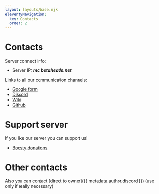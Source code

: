 ```yaml
---
layout: layouts/base.njk
eleventyNavigation:
  key: Contacts
  order: 2
---
```

# Contacts

Server connect info:
- Server IP: ***mc.betaheads.net***

Links to all our communication channels:

- [Google form](https://forms.gle/UzLmvb49xCwuWkXh7)
- [Discord](https://discord.com/invite/cFjqQqg7Hv)
- [Wiki](https://betaheads.miraheze.org/wiki/Main_Page)
- [Github](https://github.com/betaheads)



# Support server

If you like our server you can support us!

- [Boosty donations](https://boosty.to/mishavolkov)


# Other contacts

Also you can contact [direct to owner]({{ metadata.author.discord }}) (use only if really necessary)
